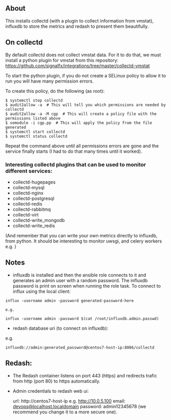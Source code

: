 ## About

This installs collectd (with a plugin to collect information from vmstat),
influxdb to store the metrics and redash to present them beautifully. 

## On collectd

By default collectd does not collect vmstat data. For it to do that, we must
install a python plugin for vmstat from this repository: https://github.com/signalfx/integrations/tree/master/collectd-vmstat

To start the python plugin, if you do not create a SELinux policy to allow it to run you will have many permission errors. 

To create this policy, do the following (as root): 

```
$ systemctl stop collectd
$ audit2allow -a  # This will tell you which permissions are needed by collectd 
$ audit2allow -a -M cgp  # This will create a policy file with the permissions listed above 
$ semodule -i cgp.pp  # This will apply the policy from the file generated 
$ systemctl start collectd
$ systemctl status collectd
```

Repeat the command above until all permissions errors are gone and the service
finally starts (I had to do that many times until it worked).  

### Interesting collectd plugins that can be used to monitor different services: 

- collectd-hugepages
- collectd-mysql
- collectd-nginx
- collectd-postgresql
- collectd-redis
- collectd-rabbitmq
- collectd-virt
- collectd-write_mongodb
- collectd-write_redis

(And remember that you can write your own metrics directly to influxdb, from
python. It should be interesting to monitor uwsgi, and celery workers e.g. ) 

## Notes

- influxdb is installed and then the ansible role connects to it and generates an admin user
  with a random password. The influxdb password is print on screen when running
the role task. To connect to influx using the local client: 

```
influx -username admin -password generated-password-here

e.g.

influx -username admin -password $(cat /root/influxdb.admin.passwd)
``` 

- redash database uri (to connect on influxdb): 

e.g. 

```
influxdb://admin:generated_password@centos7-host-ip:8086/collectd
```

## Redash:

- The Redash container listens on port 443 (https) and redirects trafic from
  http (port 80) to https automatically.

- Admin credentials to redash web ui: 

    url: http://centos7-host-ip e.g. http://10.0.5.100
    email: devops@localhost.localdomain 
    password: admin12345678 (we recommend you change it to a more secure one).

